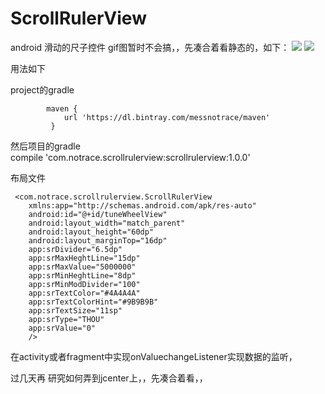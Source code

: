 # ScrollRulerView
 android 滑动的尺子控件 gif图暂时不会搞，，先凑合着看静态的，如下：
 ![](https://github.com/messnoTrace/ScrollRulerView/raw/master/ScrollRulerView/screenshots/pic1.png)
  ![](https://github.com/messnoTrace/ScrollRulerView/raw/master/ScrollRulerView/screenshots/pic2.png)
  
  用法如下     
  
project的gradle    

            maven {
                url 'https://dl.bintray.com/messnotrace/maven'
             }
             
 然后项目的gradle   
     compile 'com.notrace.scrollrulerview:scrollrulerview:1.0.0'     
     
    
    
    
    
 布局文件    
 
 
 
     <com.notrace.scrollrulerview.ScrollRulerView
        xmlns:app="http://schemas.android.com/apk/res-auto"
        android:id="@+id/tuneWheelView"
        android:layout_width="match_parent"
        android:layout_height="60dp"
        android:layout_marginTop="16dp"
        app:srDivider="6.5dp"
        app:srMaxHeghtLine="15dp"
        app:srMaxValue="5000000"
        app:srMinHeghtLine="8dp"
        app:srMinModDivider="100"
        app:srTextColor="#4A4A4A"
        app:srTextColorHint="#9B9B9B"
        app:srTextSize="11sp"
        app:srType="THOU"
        app:srValue="0"
        />
        
        
 在activity或者fragment中实现onValuechangeListener实现数据的监听，     
 
 过几天再 研究如何弄到jcenter上，，先凑合着看，，
